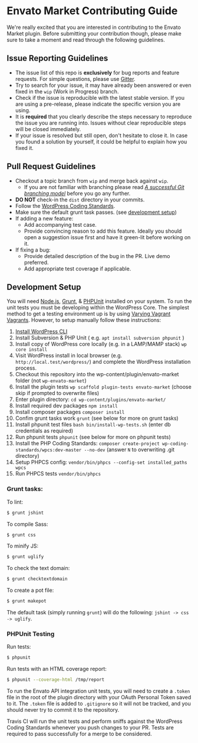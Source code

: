 # Envato Market Contributing Guide

We're really excited that you are interested in contributing to the Envato Market plugin. Before submitting your contribution though, please make sure to take a moment and read through the following guidelines.

## Issue Reporting Guidelines

- The issue list of this repo is **exclusively** for bug reports and feature requests. For simple questions, please use [Gitter](https://gitter.im/envato/envato-market).
- Try to search for your issue, it may have already been answered or even fixed in the `wip` (Work in Progress) branch.
- Check if the issue is reproducible with the latest stable version. If you are using a pre-release, please indicate the specific version you are using.
- It is **required** that you clearly describe the steps necessary to reproduce the issue you are running into. Issues without clear reproducible steps will be closed immediately.
- If your issue is resolved but still open, don't hesitate to close it. In case you found a solution by yourself, it could be helpful to explain how you fixed it.

## Pull Request Guidelines

- Checkout a topic branch from `wip` and merge back against `wip`.
    - If you are not familiar with branching please read [_A successful Git branching model_](http://nvie.com/posts/a-successful-git-branching-model/) before you go any further.
- **DO NOT** check-in the `dist` directory in your commits.
- Follow the [WordPress Coding Standards](https://make.wordpress.org/core/handbook/coding-standards/).
- Make sure the default grunt task passes. (see [development setup](#development-setup))
- If adding a new feature:
    - Add accompanying test case.
    - Provide convincing reason to add this feature. Ideally you should open a suggestion issue first and have it green-lit before working on it.
- If fixing a bug:
    - Provide detailed description of the bug in the PR. Live demo preferred.
    - Add appropriate test coverage if applicable.

## Development Setup

You will need [Node.js](http://nodejs.org), [Grunt](http://gruntjs.com), & [PHPUnit](https://phpunit.de/getting-started.html) installed on your system. To run the unit tests you must be developing within the WordPress Core. The simplest method to get a testing environment up is by using [Varying Vagrant Vagrants](https://github.com/Varying-Vagrant-Vagrants/VVV). However, to setup manually follow these instructions:

1. [Install WordPress CLI](http://wp-cli.org/#installing)
1. Install Subversion & PHP Unit ( e.g. `apt install subversion phpunit` )
1. Install copy of WordPress core locally (e.g. in a LAMP/MAMP stack) `wp core install`
1. Visit WordPress install in local browser (e.g. `http://local.test/wordpress/`) and complete the WordPress installation process.
1. Checkout this repository into the wp-content/plugin/envato-market folder (not `wp-envato-market`)
1. Install the plugin tests `wp scaffold plugin-tests envato-market` (choose skip if prompted to overwrite files)
1. Enter plugin directory: `cd wp-content/plugins/envato-market/`
1. Install required dev packages `npm install`
1. Install composer packages `composer install`
1. Confim grunt tasks work `grunt` (see below for more on grunt tasks)
1. Install phpunit test files `bash bin/install-wp-tests.sh` (enter db credentials as required)
1. Run phpunit tests `phpunit` (see below for more on phpunit tests)
1. Install the PHP Coding Standards: `composer create-project wp-coding-standards/wpcs:dev-master --no-dev` (answer `N` to overwriting .git directory)
1. Setup PHPCS config: `vendor/bin/phpcs --config-set installed_paths wpcs`
1. Run PHPCS tests `vendor/bin/phpcs`



### Grunt tasks:

To lint:

``` bash
$ grunt jshint
```

To compile Sass:

``` bash
$ grunt css
```

To minify JS:

``` bash
$ grunt uglify
```

To check the text domain:

``` bash
$ grunt checktextdomain
```

To create a pot file:

``` bash
$ grunt makepot
```

The default task (simply running `grunt`) will do the following: `jshint -> css -> uglify`.

### PHPUnit Testing

Run tests:

``` bash
$ phpunit
```

Run tests with an HTML coverage report:

``` bash
$ phpunit --coverage-html /tmp/report
```

To run the Envato API integration unit tests, you will need to create a `.token` file in the root of the plugin directory with your OAuth Personal Token saved to it. The `.token` file is added to `.gitignore` so it will not be tracked, and you should never try to commit it to the repository.

Travis CI will run the unit tests and perform sniffs against the WordPress Coding Standards whenever you push changes to your PR. Tests are required to pass successfully for a merge to be considered.